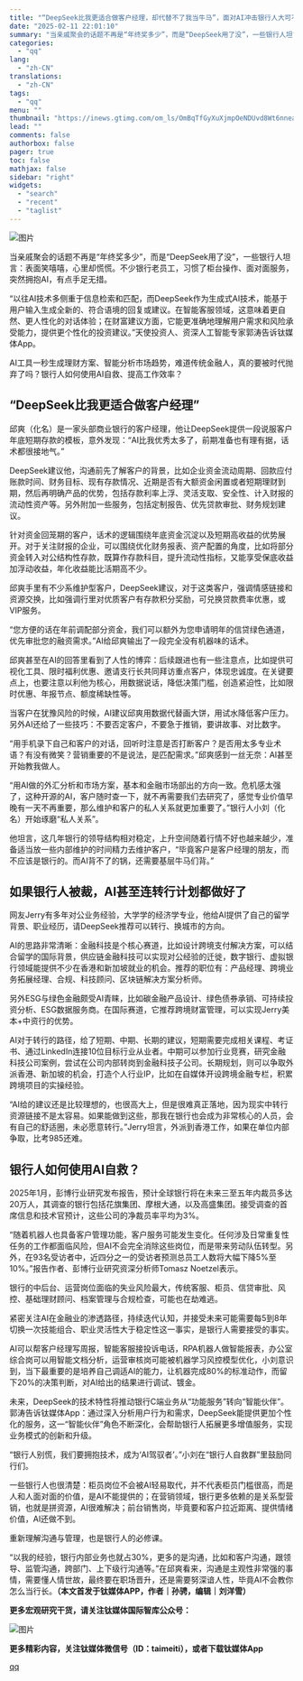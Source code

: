 ```yaml
---
title: "“DeepSeek比我更适合做客户经理，却代替不了我当牛马”，面对AI冲击银行人大可不必惊慌 | 钛媒体金融"
date: "2025-02-11 22:01:10"
summary: "当亲戚聚会的话题不再是“年终奖多少”，而是“DeepSeek用了没”，一些银行人坦言：表面笑嘻嘻，心..."
categories:
  - "qq"
lang:
  - "zh-CN"
translations:
  - "zh-CN"
tags:
  - "qq"
menu: ""
thumbnail: "https://inews.gtimg.com/om_ls/OmBqTfGyXuXjmpOeNDUvd8Wt6nneamZB5-o4T6rZNn4CgAA_640360/0"
lead: ""
comments: false
authorbox: false
pager: true
toc: false
mathjax: false
sidebar: "right"
widgets:
  - "search"
  - "recent"
  - "taglist"
---
```


![图片](https://inews.gtimg.com/om_bt/OZO1ZY5csY70sdZmjw9vy4iUcvnBu6hapgrjCyCr0BnbkAA/641)

当亲戚聚会的话题不再是“年终奖多少”，而是“DeepSeek用了没”，一些银行人坦言：表面笑嘻嘻，心里却慌慌。不少银行老员工，习惯了柜台操作、面对面服务，突然拥抱AI，有点手足无措。

“以往AI技术多侧重于信息检索和匹配，而DeepSeek作为生成式AI技术，能基于用户输入生成全新的、符合语境的回复或建议。在智能客服领域，这意味着更自然、更人性化的对话体验；在财富建议方面，它能更准确地理解用户需求和风险承受能力，提供更个性化的投资建议。”天使投资人、资深人工智能专家郭涛告诉钛媒体App。

AI工具一秒生成理财方案、智能分析市场趋势，难道传统金融人，真的要被时代抛弃了吗？银行人如何使用AI自救、提高工作效率？

“DeepSeek比我更适合做客户经理”
--------------------

邱爽（化名）是一家头部商业银行的客户经理，他让DeepSeek提供一段说服客户年底短期存款的模板，意外发现：“AI比我优秀太多了，前期准备也有理有据，话术都很接地气。”

DeepSeek建议他，沟通前先了解客户的背景，比如企业资金流动周期、回款应付账款时间、财务目标、现有存款情况、近期是否有大额资金闲置或者短期理财到期，然后再明确产品的优势，包括存款利率上浮、灵活支取、安全性、计入财报的流动性资产等。另外附加一些服务，包括定制报告、优先贷款审批、财务规划建议。

针对资金回笼期的客户，话术的逻辑围绕年底资金沉淀以及短期高收益的优势展开。对于关注财报的企业，可以围绕优化财务报表、资产配置的角度，比如将部分资金转入对公结构性存款，既算作存款科目，提升流动性指标，又能享受保底收益加浮动收益，年化收益能比活期高不少。

邱爽手里有不少系维护型客户，DeepSeek建议，对于这类客户，强调情感链接和资源交换，比如强调行里对优质客户有存款积分奖励，可兑换贷款费率优惠，或VIP服务。

“您方便的话在年前调配部分资金，我们可以额外为您申请明年的信贷绿色通道，优先审批您的融资需求。”AI给邱爽输出了一段完全没有机器味的话术。

邱爽甚至在AI的回答里看到了人性的博弈：后续跟进也有一些注意点，比如提供可视化工具、限时福利优惠、邀请支行长共同拜访重点客户，体现忠诚度。在关键要点上，也要注意以利他为核心，用数据说话，降低决策门槛，创造紧迫性，比如限时优惠、年报节点、额度稀缺性等。

当客户在犹豫风险的时候，AI建议邱爽用数据代替画大饼，用试水降低客户压力。另外AI还给了一些技巧：不要否定客户，不要急于推销，要讲故事、对比数字。

“用手机录下自己和客户的对话，回听时注意是否打断客户？是否用太多专业术语？有没有微笑？营销重要的不是说法，是匹配需求。”邱爽感到一丝无奈：AI甚至开始教我做人。

“用AI做的外汇分析和市场方案，基本和金融市场部出的方向一致。危机感太强了，这种开源的AI，客户随时查一下，就不再需要我们去研究了，感觉专业价值早晚有一天不再重要，那么维护和客户的私人关系就更加重要了。”银行人小刘（化名）开始琢磨“私人关系”。

他坦言，这几年银行的领导结构相对稳定，上升空间随着行情不好也越来越少，准备适当放一些内部维护的时间精力去维护客户，“毕竟客户是客户经理的朋友，而不应该是银行的。而AI背不了的锅，还需要基层牛马们背。”

如果银行人被裁，AI甚至连转行计划都做好了
---------------------

网友Jerry有多年对公业务经验，大学学的经济学专业，他给AI提供了自己的留学背景、职业经历，请DeepSeek推荐可以转行、换城市的方向。

AI的思路非常清晰：金融科技是个核心赛道，比如设计跨境支付解决方案，可以结合留学的国际背景，供应链金融科技可以实现对公经验的迁徙，数字银行、虚拟银行领域能提供不少在香港和新加坡就业的机会。推荐的职位有：产品经理、跨境业务拓展经理、合规、科技顾问、区块链解决方案分析师。

另外ESG与绿色金融颇受AI青睐，比如碳金融产品设计、绿色债券承销、可持续投资分析、ESG数据服务商。在国际赛道，它推荐跨境财富管理，可以实现Jerry美本+中资行的优势。

AI对于转行的路径，给了短期、中期、长期的建议，短期需要完成相关课程、考证书、通过LinkedIn连接10位目标行业从业者。中期可以参加行业竞赛，研究金融科技公司案例，尝试在公司内部转岗到金融科技子公司。长期规划，则可以争取外派香港、新加坡的机会，打造个人行业IP，比如在自媒体开设跨境金融专栏，积累跨境项目的实操经验。

“AI给的建议还是比较理想的，也很高大上，但是很难真正落地，因为现实中转行资源链接不是太容易。如果能做到这些，那我在银行也会成为非常核心的人员，会有自己的舒适圈，未必愿意转行。”Jerry坦言，外派到香港工作，如果在单位内部争取，比考985还难。

银行人如何使用AI自救？
------------

2025年1月，彭博行业研究发布报告，预计全球银行将在未来三至五年内裁员多达20万人，其调查的银行包括花旗集团、摩根大通，以及高盛集团。接受调查的首席信息和技术官预计，这些公司的净裁员率平均为3%。

“随着机器人也具备客户管理功能，客户服务可能发生变化。任何涉及日常重复性任务的工作都面临风险，但AI不会完全消除这些岗位，而是带来劳动队伍转型。另外，在93名受访者中，近四分之一的受访者预测总员工人数将大幅下降5%至10%。”报告作者、彭博行业研究资深分析师Tomasz Noetzel表示。

银行的中后台、运营岗位面临的失业风险最大，传统客服、柜员、信贷审批、风控、基础理财顾问、档案管理与合规检查，可能也在劫难逃。

紧密关注AI在金融业的渗透路径，持续迭代认知，并接受未来可能需要每5到8年切换一次技能组合、职业灵活性大于稳定性这一事实，是银行人需要接受的事实。

AI可以帮客户经理写周报，智能客服接投诉电话，RPA机器人做智能报表，办公室综合岗可以用智能文档分析，运营审核岗可能被机器学习风控模型优化，小刘意识到，当下最重要的是培养自己调适AI的能力，让机器完成80%的标准动作，而留下20%的决策判断，对AI给出的结果进行调试、镀金。

未来，DeepSeek的技术特性将推动银行C端业务从“功能服务”转向“智能伙伴”。郭涛告诉钛媒体App：通过深入分析用户行为和需求，DeepSeek能提供更加个性化的服务，这一“智能伙伴”角色不断深化，会帮助银行人拓展更多增值服务，实现业务模式的创新和升级。

“银行人别慌，我们要拥抱技术，成为‘AI驾驭者’。”小刘在“银行人自救群”里鼓励同行们。

一些银行人也很清楚：柜员岗位不会被AI轻易取代，并不代表柜员门槛很高，而是人和人面对面的价值，是AI不能提供的；在营销领域，银行更多依赖的是关系型营销，也就是拼资源，AI很难解决；前台销售岗，毕竟要和客户拉近距离、提供情绪价值，AI还做不到。

重新理解沟通与管理，也是银行人的必修课。

“以我的经验，银行内部业务也就占30%，更多的是沟通，比如和客户沟通，跟领导、监管沟通，跨部门、上下级行沟通等。”在邱爽看来，沟通是主观性非常强的事情，需要懂人情世故，最终要在职场晋升，还是需要努深谙人性，毕竟AI不会教你怎么当行长。**（本文首发于钛媒体****APP****，作者｜孙骋，编辑｜刘洋雪）**

**更多宏观研究干货，请关注钛媒体国际智库公众号：**

![图片](https://inews.gtimg.com/om_bt/OipoSdf8fBnw9b54QSh044MApDcpCyiikcKIPmXxIj2R4AA/641)

**更多精彩内容，关注钛媒体微信号（ID：taimeiti），或者下载钛媒体App**

[qq](https://new.qq.com/rain/a/20250211A08QMB00)
